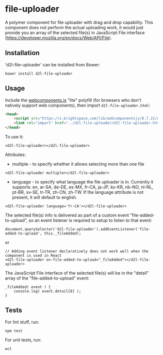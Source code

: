 # file-uploader
A polymer component for file uploader with drag and drop capability. This component does not perform the actual uploading work, it would just provide you an array of the selected file(s) in JavaScript File interface (https://developer.mozilla.org/en/docs/Web/API/File). 

## Installation
'd2l-file-uploader' can be installed from Bower:

```shell
bower install d2l-file-uploader
```

## Usage

Include the [webcomponents.js](http://webcomponents.org/polyfills/) "lite" polyfill (for browsers who don't natively support web components), then import `d2l-file-uploader.html`:

```html
<head>
	<script src="https://s.brightspace.com/lib/webcomponentsjs/0.7.21/webcomponents-lite.min.js"></script>
	<link rel="import" href="../d2l-file-uploader/d2l-file-uploader.html">
</head>
```

To use it:

```shell
<d2l-file-uploader></d2l-file-uploader>
```

Attributes:
* multiple - to specify whether it allows selecting more than one file

```shell
<d2l-file-uploader multiple></d2l-file-uploader>
```

* language - to specify what language the file uploader is in. Currently it supports: en, ar-SA, de-DE, es-MX, fr-CA, ja-JP, ko-KR, nb-NO, nl-NL, pt-BR, sv-SE, tr-TR, zh-CN, zh-TW. If the language attribute is not present, it will default to english. 

```shell
<d2l-file-uploader language='fr-CA'></d2l-file-uploader>
```

The selected file(s) info is delivered as part of a custom event "file-added-to-upload", so an event listener is required to setup to listen to that event:

```shell
document.querySelector('d2l-file-uploader').addEventListener('file-added-to-upload', this._fileAdded);
```

or 

```shell
// Adding event listener declaratively does not work well when the component is used in React
<d2l-file-uploader on-file-added-to-upload="_fileAdded"></d2l-file-uploader>
```

The JavaScript File interface of the selected file(s) will be in the "detail" array of the "file-added-to-upload" event:

```shell
_fileAdded( event ) {
	console.log( event.detail[0] );
} 
```

## Tests

For lint stuff, run:

```shell
npm test
```


For unit tests, run:

```shell
wct
```

